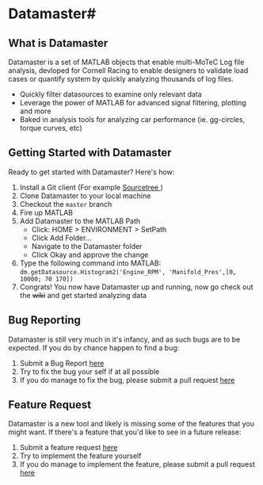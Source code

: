 # Datamaster#

## What is Datamaster ##
Datamaster is a set of MATLAB objects that enable multi-MoTeC Log file analysis, devloped for Cornell Racing to enable designers to validate load cases or quantify system by quickly analyzing thousands of log files.

* Quickly filter datasources to examine only relevant data
* Leverage the power of MATLAB for advanced signal filtering, plotting and more
* Baked in analysis tools for analyzing car performance (ie. gg-circles, torque curves, etc)

## Getting Started with Datamaster ##
Ready to get started with Datamaster? Here's how:

1. Install a Git client (For example [Sourcetree ](https://www.sourcetreeapp.com/))
2. Clone Datamaster to your local machine
3. Checkout the `master` branch
4. Fire up MATLAB
5. Add Datamaster to the MATLAB Path
    * Click: HOME > ENVIRONMENT > SetPath
    * Click Add Folder...
    * Navigate to the Datamaster folder
    * Click Okay and approve the change
6. Type the following command into MATLAB: `dm.getDatasource.Histogram2('Engine_RPM', 'Manifold_Pres',[0, 10000; 70 170])`
7. Congrats! You now have Datamaster up and running, now go check out the ~~wiki~~ and get started analyzing data

## Bug Reporting ##
Datamaster is still very much in it's infancy, and as such bugs are to be expected. If you do by chance happen to find a bug:

1. Submit a Bug Report [here](https://bitbucket.org/cornellracingsimulation/datamaster/issues/new)
2. Try to fix the bug your self if at all possible
3. If you do manage to fix the bug, please submit a pull request [here](https://bitbucket.org/cornellracingsimulation/datamaster/pull-requests/)

## Feature Request ##
Datamaster is a new tool and likely is missing some of the features that you might want. If there's a feature that you'd like to see in a future release:

1. Submit a feature request [here](https://bitbucket.org/cornellracingsimulation/datamaster/issues/new)
2. Try to implement the feature yourself
3. If you do manage to implement the feature, please submit a pull request [here](https://bitbucket.org/cornellracingsimulation/datamaster/pull-requests/)